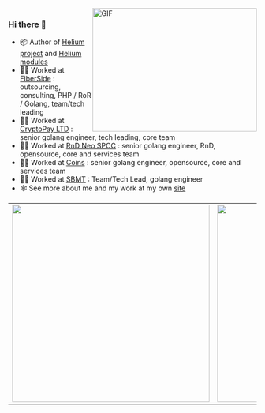  <img align="right" height="250" width="333" alt="GIF" src="https://raw.githubusercontent.com/im-kulikov/im-kulikov/master/logo.gif" />

### Hi there 👋

- 📦 Author of [Helium project](https://github.com/im-kulikov/helium) and [Helium modules](https://github.com/go-helium)
- 👨‍💻 Worked at [FiberSide](https://fiberside.ru) : outsourcing, consulting, PHP / RoR / Golang, team/tech leading
- 👨‍💻 Worked at [CryptoPay LTD](https://cryptopay.me) : senior golang engineer, tech leading, core team
- 👨‍💻 Worked at [RnD Neo SPCC](https://nspcc.ru) : senior golang engineer, RnD, opensource, core and services team
- 👨‍💻 Worked at [Coins](https://coins.ph) : senior golang engineer, opensource, core and services team
- 👨‍💻 Worked at [SBMT]([https://coins.ph](https://sbermarket.ru)) : Team/Tech Lead, golang engineer 
- 🕸 See more about me and my work at my own [site](https://kulikov.im)


<table border="0">
  <tr>
    <td>
      <img width="400" src="https://github-readme-stats.vercel.app/api?username=im-kulikov&show_icons=true&hide_border=true&count_private=true">
    </td>
    <td>
      <img width="400" src="https://github-readme-stats.vercel.app/api/top-langs/?username=im-kulikov&show_icons=true&hide_border=true&count_private=true&layout=compact&hide=php">
    </td>
  </tr>
</table>
